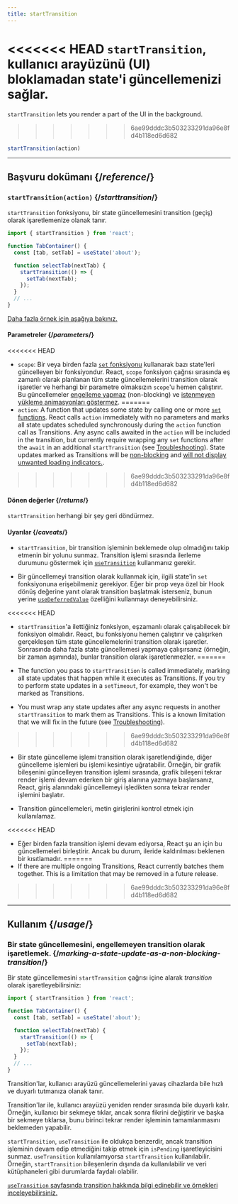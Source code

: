 ```yaml
---
title: startTransition
---
```


<Intro>

<<<<<<< HEAD
`startTransition`, kullanıcı arayüzünü (UI) bloklamadan state'i güncellemenizi sağlar.
=======
`startTransition` lets you render a part of the UI in the background.
>>>>>>> 6ae99dddc3b503233291da96e8fd4b118ed6d682

```js
startTransition(action)
```

</Intro>

<InlineToc />

---

## Başvuru dokümanı {/*reference*/}

### `startTransition(action)` {/*starttransition*/}

`startTransition` fonksiyonu, bir state güncellemesini transition (geçiş) olarak işaretlemenize olanak tanır.

```js {7,9}
import { startTransition } from 'react';

function TabContainer() {
  const [tab, setTab] = useState('about');

  function selectTab(nextTab) {
    startTransition(() => {
      setTab(nextTab);
    });
  }
  // ...
}
```

[Daha fazla örnek için aşağıya bakınız.](#usage)

#### Parametreler {/*parameters*/}

<<<<<<< HEAD
* `scope`: Bir veya birden fazla [`set` fonksiyonu](/reference/react/useState#setstate) kullanarak bazı state'leri güncelleyen bir fonksiyondur. React, `scope` fonksiyon çağrısı sırasında eş zamanlı olarak planlanan tüm state güncellemelerini transition olarak işaretler ve herhangi bir parametre olmaksızın `scope`'u hemen çalıştırır. Bu güncellemeler [engelleme yapmaz](/reference/react/useTransition#marking-a-state-update-as-a-non-blocking-transition) (non-blocking) ve [istenmeyen yükleme animasyonları göstermez](/reference/react/useTransition#preventing-unwanted-loading-indicators).
=======
* `action`: A function that updates some state by calling one or more [`set` functions](/reference/react/useState#setstate). React calls `action` immediately with no parameters and marks all state updates scheduled synchronously during the `action` function call as Transitions. Any async calls awaited in the `action` will be included in the transition, but currently require wrapping any `set` functions after the `await` in an additional `startTransition` (see [Troubleshooting](/reference/react/useTransition#react-doesnt-treat-my-state-update-after-await-as-a-transition)). State updates marked as Transitions will be [non-blocking](#marking-a-state-update-as-a-non-blocking-transition) and [will not display unwanted loading indicators.](/reference/react/useTransition#preventing-unwanted-loading-indicators).
>>>>>>> 6ae99dddc3b503233291da96e8fd4b118ed6d682

#### Dönen değerler {/*returns*/}

`startTransition` herhangi bir şey geri döndürmez.

#### Uyarılar {/*caveats*/}

* `startTransition`, bir transition işleminin beklemede olup olmadığını takip etmenin bir yolunu sunmaz. Transition işlemi sırasında ilerleme durumunu göstermek için [`useTransition`](/reference/react/useTransition) kullanmanız gerekir.

* Bir güncellemeyi transition olarak kullanmak için, ilgili state'in `set` fonksiyonuna erişebilmeniz gerekiyor. Eğer bir prop veya özel bir Hook dönüş değerine yanıt olarak transition başlatmak isterseniz, bunun yerine [`useDeferredValue`](/reference/react/useDeferredValue) özelliğini kullanmayı deneyebilirsiniz.

<<<<<<< HEAD
* `startTransition`'a ilettiğiniz fonksiyon, eşzamanlı olarak çalışabilecek bir fonksiyon olmalıdır. React, bu fonksiyonu hemen çalıştırır ve çalışırken gerçekleşen tüm state güncellemelerini transition olarak işaretler. Sonrasında daha fazla state güncellemesi yapmaya çalışırsanız (örneğin, bir zaman aşımında), bunlar transition olarak işaretlenmezler.
=======
* The function you pass to `startTransition` is called immediately, marking all state updates that happen while it executes as Transitions. If you try to perform state updates in a `setTimeout`, for example, they won't be marked as Transitions.

* You must wrap any state updates after any async requests in another `startTransition` to mark them as Transitions. This is a known limitation that we will fix in the future (see [Troubleshooting](/reference/react/useTransition#react-doesnt-treat-my-state-update-after-await-as-a-transition)).
>>>>>>> 6ae99dddc3b503233291da96e8fd4b118ed6d682

* Bir state güncelleme işlemi transition olarak işaretlendiğinde, diğer güncelleme işlemleri bu işlemi kesintiye uğratabilir. Örneğin, bir grafik bileşenini güncelleyen transition işlemi sırasında, grafik bileşeni tekrar render işlemi devam ederken bir giriş alanına yazmaya başlarsanız, React, giriş alanındaki güncellemeyi işledikten sonra tekrar render işlemini başlatır.

* Transition güncellemeleri, metin girişlerini kontrol etmek için kullanılamaz.

<<<<<<< HEAD
* Eğer birden fazla transition işlemi devam ediyorsa, React şu an için bu güncellemeleri birleştirir. Ancak bu durum, ileride kaldırılması beklenen bir kısıtlamadır.
=======
* If there are multiple ongoing Transitions, React currently batches them together. This is a limitation that may be removed in a future release.
>>>>>>> 6ae99dddc3b503233291da96e8fd4b118ed6d682

---

## Kullanım {/*usage*/}

### Bir state güncellemesini, engellemeyen transition olarak işaretlemek. {/*marking-a-state-update-as-a-non-blocking-transition*/}

Bir state güncellemesini `startTransition` çağrısı içine alarak *transition* olarak işaretleyebilirsiniz:


```js {7,9}
import { startTransition } from 'react';

function TabContainer() {
  const [tab, setTab] = useState('about');

  function selectTab(nextTab) {
    startTransition(() => {
      setTab(nextTab);
    });
  }
  // ...
}
```

Transition'lar, kullanıcı arayüzü güncellemelerini yavaş cihazlarda bile hızlı ve duyarlı tutmanıza olanak tanır.

Transition'lar ile, kullanıcı arayüzü yeniden render sırasında bile duyarlı kalır. Örneğin, kullanıcı bir sekmeye tıklar, ancak sonra fikrini değiştirir ve başka bir sekmeye tıklarsa, bunu birinci tekrar render işleminin tamamlanmasını beklemeden yapabilir.

<Note>

`startTransition`, `useTransition` ile oldukça benzerdir, ancak transition işleminin devam edip etmediğini takip etmek için `isPending` işaretleyicisini sunmaz. `useTransition` kullanılamıyorsa `startTransition` kullanılabilir. Örneğin, `startTransition` bileşenlerin dışında da kullanılabilir ve veri kütüphaneleri gibi durumlarda faydalı olabilir.

[`useTransition` sayfasında transition hakkında bilgi edinebilir ve örnekleri inceleyebilirsiniz.](/reference/react/useTransition)

</Note>
